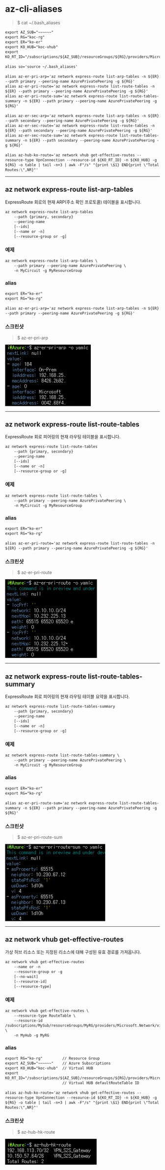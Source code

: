 # az-cli-aliases

> $ cat ~/.bash_aliases
```
export AZ_SUB="~~~~~~"
export RG="koc-rg"
export ER="ko-er"
export KO_HUB="koc-vhub"
export KO_RT_ID="/subscriptions/${AZ_SUB}/resourceGroups/${RG}/providers/Microsoft.Network/virtualHubs/${HUB_KO}/hubRouteTables/defaultRouteTable"

alias so='source ~/.bash_aliases'

alias az-er-pri-arp='az network express-route list-arp-tables -n ${ER} --path primary --peering-name AzurePrivatePeering -g ${RG}'
alias az-er-pri-route='az network express-route list-route-tables -n ${ER} --path primary --peering-name AzurePrivatePeering -g ${RG}'
alias az-er-pri-route-sum='az network express-route list-route-tables-summary -n ${ER} --path primary --peering-name AzurePrivatePeering -g ${RG}'

alias az-er-sec-arp='az network express-route list-arp-tables -n ${ER} --path secondary --peering-name AzurePrivatePeering -g ${RG}'
alias az-er-sec-route='az network express-route list-route-tables -n ${ER} --path secondary --peering-name AzurePrivatePeering -g ${RG}'
alias az-er-sec-route-sum='az network express-route list-route-tables-summary -n ${ER} --path secondary --peering-name AzurePrivatePeering -g ${RG}'

alias az-hub-ko-route='az network vhub get-effective-routes --resource-type VpnConnection --resource-id ${KO_RT_ID} -n ${KO_HUB} -g ${RG} -o table | tail -n+3 | awk -F"/s" "{print \$1} END{print \"Total Routes:\",NR}"'
```

---
## az network express-route list-arp-tables
ExpressRoute 회로의 현재 ARP(주소 확인 프로토콜) 테이블을 표시합니다.
```
az network express-route list-arp-tables
    --path {primary, secondary}
    --peering-name
    [--ids]
    [--name or -n]
    [--resource-group or -g]
```

### 예제
```
az network express-route list-arp-tables \
    --path primary --peering-name AzurePrivatePeering \
    -n MyCircuit -g MyResourceGroup
```

### alias
```
export ER="ko-er"
export RG="ko-rg"

alias az-er-pri-arp='az network express-route list-arp-tables -n ${ER} --path primary --peering-name AzurePrivatePeering -g ${RG}'
```
### 스크린샷
> $ az-er-pri-arp

![az-er-pri-arp](./az-er-pri-arp.png "az-er-pri-arp")

---
## az network express-route list-route-tables
ExpressRoute 회로 피어링의 현재 라우팅 테이블을 표시합니다.
```
az network express-route list-route-tables
    --path {primary, secondary}
    --peering-name
    [--ids]
    [--name or -n]
    [--resource-group or -g]
```

### 예제
```
az network express-route list-route-tables \
    --path primary --peering-name AzurePrivatePeering \
    -n MyCircuit -g MyResourceGroup
```

### alias
```
export ER="ko-er"
export RG="ko-rg"

alias az-er-pri-route='az network express-route list-route-tables -n ${ER} --path primary --peering-name AzurePrivatePeering -g ${RG}'
```
### 스크린샷
> $ az-er-pri-route

![az-er-pri-route](./az-er-pri-route.png "az-er-pri-route")

---
## az network express-route list-route-tables-summary
ExpressRoute 회로 피어링의 현재 라우팅 테이블 요약을 표시합니다.
```
az network express-route list-route-tables-summary
    --path {primary, secondary}
    --peering-name
    [--ids]
    [--name or -n]
    [--resource-group or -g]
```

### 예제
```
az network express-route list-route-tables-summary \
    --path primary --peering-name AzurePrivatePeering \
    -n MyCircuit -g MyResourceGroup
```

### alias
```
export ER="ko-er"
export RG="ko-rg"

alias az-er-pri-route-sum='az network express-route list-route-tables-summary -n ${ER} --path primary --peering-name AzurePrivatePeering -g ${RG}'
```
### 스크린샷
> $ az-er-pri-route-sum

![az-er-pri-route-sum](./az-er-pri-route-sum.png "az-er-pri-route-sum")

---
## az network vhub get-effective-routes
가상 허브 리소스 또는 지정된 리소스에 대해 구성된 유효 경로를 가져옵니다.
```
az network vhub get-effective-routes 
    --name or -n
    --resource-group or -g
    [--no-wait]
    [--resource-id]
    [--resource-type]
```

### 예제
```
az network vhub get-effective-routes \
    --resource-type RouteTable \
    --resource-id /subscriptions/MySub/resourceGroups/MyRG/providers/Microsoft.Network/virtualHubs/MyHub/hubRouteTables/MyRouteTable \
    -n MyHub -g MyRG
```

### alias
```
export RG="ko-rg"         // Resource Group
export AZ_SUB="~~~~~~"    // Azure Subscriptions
export KO_HUB="koc-vhub"  // Virtual HUB
export KO_RT_ID="/subscriptions/${AZ_SUB}/resourceGroups/${RG}/providers/Microsoft.Network/virtualHubs/${HUB_KO}/hubRouteTables/defaultRouteTable"
                          // Virtual HUB defaultRouteTable ID

alias az-hub-ko-route='az network vhub get-effective-routes --resource-type VpnConnection --resource-id ${KO_RT_ID} -n ${KO_HUB} -g ${RG} -o table | tail -n+3 | awk -F"/s" "{print \$1} END{print \"Total Routes:\",NR}"'
```
### 스크린샷
> $ az-hub-hk-route

![az-hub-hk-route](./az-hub-hk-route.png "az-hub-hk-route")
